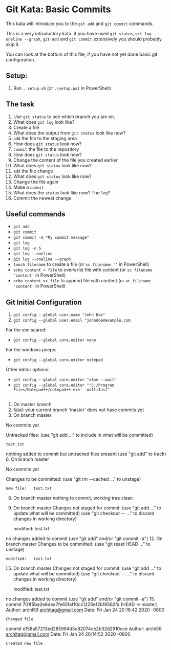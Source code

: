 # Git Kata: Basic Commits
This kata will introduce you to the `git add` and `git commit` commands.

This is a very introductory kata. if you have used `git status`, `git log --oneline --graph`, `git add` and `git commit` extensively you should probably skip it.

You can look at the bottom of this file, if you have not yet done basic git configuration.

## Setup:

1. Run `. setup.sh` (or `.\setup.ps1` in PowerShell)

## The task

1. Use `git status` to see which branch you are on.
2. What does `git log` look like?
3. Create a file
4. What does the output from `git status` look like now?
5. `add` the file to the staging area
6. How does `git status` look now?
7. `commit` the file to the repository
8. How does `git status` look now?
9. Change the content of the file you created earlier
10. What does `git status` look like now?
11. `add` the file change
12. What does `git status` look like now?
13. Change the file again
14. Make a `commit`
15. What does the `status` look like now? The `log`?
16. Commit the newest change

## Useful commands
- `git add`
- `git commit`
- `git commit -m "My commit message"`
- `git log`
- `git log -n 5`
- `git log --oneline`
- `git log --oneline --graph`
- `touch filename` to create a file (or `sc filename ''` in PowerShell)
- `echo content > file` to overwrite file with content (or `sc filename 'content'` in PowerShell)
- `echo content >> file` to append file with content (or `ac filename 'content'` in PowerShell)


## Git Initial Configuration
1. `git config --global user.name "John Doe"`
1. `git config --global user.email "johndoe@example.com`

For the vim scared:
- `git config --global core.editor nano`

For the windows peeps:
- `git config --global core.editor notepad`

Other editor options:
- `git config --global core.editor "atom --wait"`
- `git config --global core.editor "'C:/Program Files/Notepad++/notepad++.exe' -multiInst"`

## 
1. On master branch
2. fatal: your current branch 'master' does not have commits yet
4. On branch master

No commits yet

Untracked files:
  (use "git add <file>..." to include in what will be committed)

	test.txt

nothing added to commit but untracked files present (use "git add" to track)
6. On branch master

No commits yet

Changes to be committed:
  (use "git rm --cached <file>..." to unstage)

	new file:   test.txt
8. On branch master
nothing to commit, working tree clean
10. On branch master
Changes not staged for commit:
  (use "git add <file>..." to update what will be committed)
  (use "git checkout -- <file>..." to discard changes in working directory)

	modified:   test.txt

no changes added to commit (use "git add" and/or "git commit -a")
12. On branch master
Changes to be committed:
  (use "git reset HEAD <file>..." to unstage)

	modified:   test.txt
15. On branch master
Changes not staged for commit:
  (use "git add <file>..." to update what will be committed)
  (use "git checkout -- <file>..." to discard changes in working directory)

	modified:   test.txt

no changes added to commit (use "git add" and/or "git commit -a")
15. commit 701f5ba2e8dea7fe65faf10cc1225e12b16562fa (HEAD -> master)
Author: archi59 <architag@gmail.com>
Date:   Fri Jan 24 20:16:42 2020 -0800

    Changed file

commit e158a57213ed285994d5c82074ce2b32d2910cce
Author: archi59 <architag@gmail.com>
Date:   Fri Jan 24 20:14:52 2020 -0800

    Created new file
